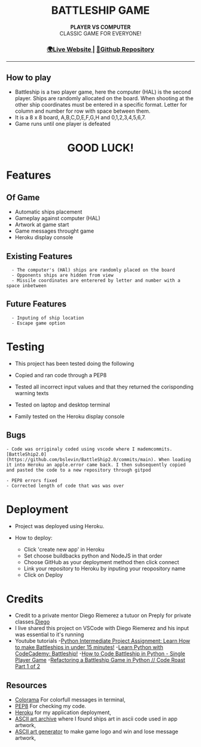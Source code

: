 <h1 align="center">BATTLESHIP GAME</h1>


<div align="center">
  <strong>PLAYER VS COMPUTER</strong>
</div>
<div align="center">
CLASSIC GAME FOR EVERYONE!
</div>

<div align="center">
  <h3>
    <a href="">
      🌍Live Website
    </a>
    <span> | </span>
    <a href="">
      💾Github Repository
    </a>
  </h3>
</div>
<hr>

  ## How to play
  - Battleship is a two player game, here the computer (HAL) is the second player. Ships are randomly allocated on the board. When shooting at the other ship coordinates must be entered in a specific format. Letter for column and number for row with space between them. 
  - It is a 8 x 8 board, A,B,C,D,E,F,G,H and 0,1,2,3,4,5,6,7.
  - Game runs until one player is defeated
  <h1 align="center">GOOD LUCK!</h1>

# Features
  ## Of Game
  - Automatic ships placement
  - Gameplay against computer (HAL)
  - Artwork at game start
  - Game messages throught game
  - Heroku display console

  ## Existing Features
      - The computer's (HAl) ships are randomly placed on the board
      - Opponents ships are hidden from view
      - Missile coordinates are enterered by letter and number with a space inbetween 

  ## Future Features
      - Inputing of ship location
      - Escape game option


# Testing
  - This project has been tested doing the following

  - Copied and ran code through a PEP8
  - Tested all incorrect input values and that they returned the corisponding warning texts
  - Tested on laptop and desktop terminal
  - Family tested on the Heroku display console


  ## Bugs

    - Code was orriginaly coded using vscode where I mademcommits. [BattleShip2.0](https://github.com/bslevin/BattleShip2.0/commits/main). When loading it into Heroku an apple.error came back. I then subsequently copied and pasted the code to a new repository through gitpod
    
    - PEP8 errors fixed
    - Corrected length of code that was was over


# Deployment

  - Project was deployed using Heroku.

  - How to deploy:
      - Click 'create new app' in Heroku
      - Set choose buildbacks python and NodeJS in that order
      - Choose GitHub as your deployment method then click connect
      - Link your repository to Heroku by inputing your reopository name
      - Click on Deploy

# Credits

- Credit to a private mentor Diego Riemerez a tutuor on Preply for private classes.[Diego](https://preply.com/en/tutor/2632116)
- I live shared this project on VSCode with Diego Riemerez and his input was essential to it's running
- Youtube tutorials
  -[Python Intermediate Project Assignment: Learn How to make Battleships in under 15 minutes!](https://www.youtube.com/watch?v=MgJBgnsDcF0)
  -[Learn Python with CodeCademy: Battleship!](https://www.youtube.com/watch?v=7Ki_2gr0rsE)
  -[How to Code Battleship in Python - Single Player Game](https://www.youtube.com/watch?v=tF1WRCrd_HQ)
  -[Refactoring a Battleship Game in Python // Code Roast Part 1 of 2](https://www.youtube.com/watch?v=u3yo-TjeIDg)

## Resources

- [Colorama](https://pypi.org/project/colorama/) For colorfull messages in terminal,
- [PEP8](http://pep8online.com/checkresult) For checking my code.
- [Heroku](https://dashboard.heroku.com/apps) for my application deployment,
- [ASCII art archive](https://www.asciiart.eu/) where I found ships art in ascii code used in app artwork,
- [ASCII art generator](https://www.ascii-art-generator.org/) to make game logo and win and lose message artwork,
